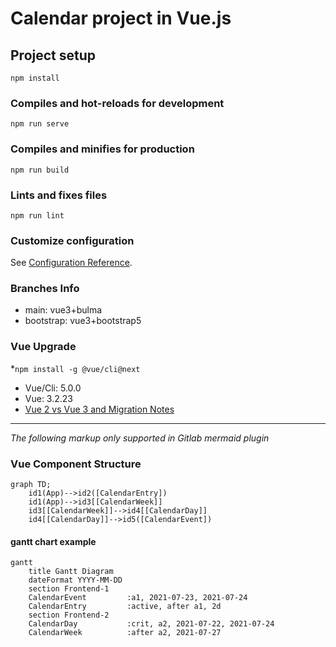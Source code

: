 # Calendar project in Vue.js

## Project setup

```script
npm install
```

### Compiles and hot-reloads for development

```script
npm run serve
```

### Compiles and minifies for production

```script
npm run build
```

### Lints and fixes files

```script
npm run lint
```

### Customize configuration
See [Configuration Reference](https://cli.vuejs.org/config/).

### Branches Info
* main: vue3+bulma
* bootstrap: vue3+bootstrap5

### Vue Upgrade
*`npm install -g @vue/cli@next`
* Vue/Cli: 5.0.0
* Vue: 3.2.23
* [Vue 2 vs Vue 3 and Migration Notes](https://github.com/frzhen/vue-calendar/blob/bootstrap/Migration_V2_to_V3.md)



************************************************************

_The following markup only supported in Gitlab mermaid plugin_
### Vue Component Structure

```mermaid
graph TD;
    id1(App)-->id2([CalendarEntry])
    id1(App)-->id3[[CalendarWeek]]
    id3[[CalendarWeek]]-->id4[[CalendarDay]]
    id4[[CalendarDay]]-->id5([CalendarEvent])
```

#### gantt chart example

```mermaid
gantt
    title Gantt Diagram
    dateFormat YYYY-MM-DD
    section Frontend-1
    CalendarEvent         :a1, 2021-07-23, 2021-07-24
    CalendarEntry         :active, after a1, 2d
    section Frontend-2
    CalendarDay           :crit, a2, 2021-07-22, 2021-07-24
    CalendarWeek          :after a2, 2021-07-27
```
